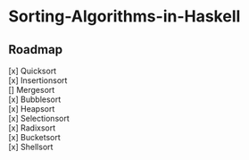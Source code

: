 # Sorting-Algorithms-in-Haskell

## Roadmap 
[x] Quicksort \
[x] Insertionsort \
[] Mergesort \
[x] Bubblesort \
[x] Heapsort \
[x] Selectionsort \
[x] Radixsort \
[x] Bucketsort \
[x] Shellsort
